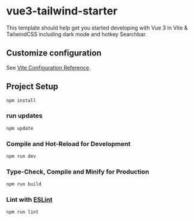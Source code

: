 # vue3-tailwind-starter

This template should help get you started developing with Vue 3 in Vite & TailwindCSS including dark mode and hotkey Searchbar.

## Customize configuration

See [Vite Configuration Reference](https://vitejs.dev/config/).

## Project Setup

```sh
npm install
```

### run updates

```sh
npm update
```

### Compile and Hot-Reload for Development

```sh
npm run dev
```

### Type-Check, Compile and Minify for Production

```sh
npm run build
```

### Lint with [ESLint](https://eslint.org/)

```sh
npm run lint
```
